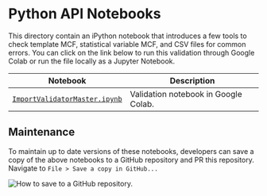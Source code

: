 # Python API Notebooks

This directory contain an iPython notebook that introduces a few tools to check
template MCF, statistical variable MCF, and CSV files for common errors. You can click on the
link below to run this validation through Google Colab or run the file locally
as a Jupyter Notebook.

Notebook | Description
-------- | -----------
[`ImportValidatorMaster.ipynb`](https://colab.research.google.com/drive/11YaPJA_g7O8_zm1iim3vNBrlW8O5SO98?usp=sharing) | Validation notebook in Google Colab.

## Maintenance

To maintain up to date versions of these notebooks, developers can save a copy
of the above notebooks to a GitHub repository and PR this repository. Navigate
to `File > Save a copy in GitHub...`

![How to save to a GitHub repository.](https://user-images.githubusercontent.com/4650701/62900477-10787680-bd0f-11e9-84d0-ee69f8c17df9.png)
